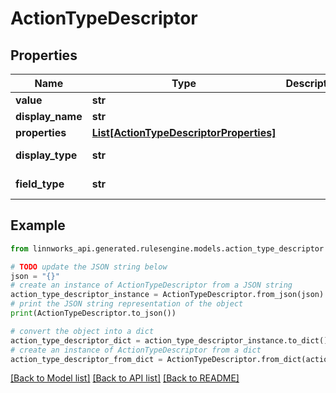 # ActionTypeDescriptor


## Properties

Name | Type | Description | Notes
------------ | ------------- | ------------- | -------------
**value** | **str** |  | [optional] 
**display_name** | **str** |  | [optional] 
**properties** | [**List[ActionTypeDescriptorProperties]**](ActionTypeDescriptorProperties.md) |  | [optional] 
**display_type** | **str** |  | [optional] [readonly] 
**field_type** | **str** |  | [optional] [readonly] 

## Example

```python
from linnworks_api.generated.rulesengine.models.action_type_descriptor import ActionTypeDescriptor

# TODO update the JSON string below
json = "{}"
# create an instance of ActionTypeDescriptor from a JSON string
action_type_descriptor_instance = ActionTypeDescriptor.from_json(json)
# print the JSON string representation of the object
print(ActionTypeDescriptor.to_json())

# convert the object into a dict
action_type_descriptor_dict = action_type_descriptor_instance.to_dict()
# create an instance of ActionTypeDescriptor from a dict
action_type_descriptor_from_dict = ActionTypeDescriptor.from_dict(action_type_descriptor_dict)
```
[[Back to Model list]](../README.md#documentation-for-models) [[Back to API list]](../README.md#documentation-for-api-endpoints) [[Back to README]](../README.md)


